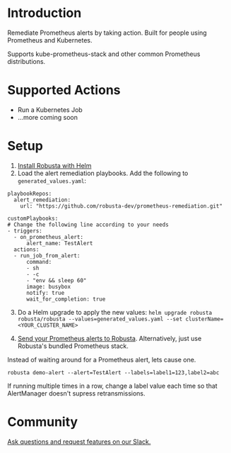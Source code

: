 # Introduction
Remediate Prometheus alerts by taking action. Built for people using Prometheus and Kubernetes.

Supports kube-prometheus-stack and other common Prometheus distributions.

# Supported Actions

* Run a Kubernetes Job
* ...more coming soon

# Setup
1. [Install Robusta with Helm](https://docs.robusta.dev/master/installation.html)
2. Load the alert remediation playbooks. Add the following to `generated_values.yaml`: 
```
playbookRepos:
  alert_remediation:
    url: "https://github.com/robusta-dev/prometheus-remediation.git"

customPlaybooks:
# Change the following line according to your needs
- triggers:
  - on_prometheus_alert:
      alert_name: TestAlert
  actions:
  - run_job_from_alert:
      command:
      - sh
      - -c
      - "env && sleep 60"
      image: busybox
      notify: true
      wait_for_completion: true
```

3. Do a Helm upgrade to apply the new values: `helm upgrade robusta robusta/robusta --values=generated_values.yaml --set clusterName=<YOUR_CLUSTER_NAME>`

4. [Send your Prometheus alerts to Robusta](https://docs.robusta.dev/master/user-guide/alert-manager.html). Alternatively, just use Robusta's bundled Prometheus stack.

Instead of waiting around for a Prometheus alert, lets cause one.

```
robusta demo-alert --alert=TestAlert --labels=label1=123,label2=abc
```

If running multiple times in a row, change a label value each time so that AlertManager doesn't supress retransmissions.

# Community
[Ask questions and request features on our Slack.](https://home.robusta.dev/slack)
